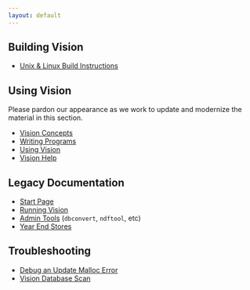 ```yaml
---
layout: default
---
```


## Building Vision

* [Unix & Linux Build Instructions](nix-build.html)

## Using Vision

Please pardon our appearance as we work to update and modernize the material in this section.

* [Vision Concepts](original/vconcep.htm)
* [Writing Programs](original/writprog.htm) 
* [Using Vision](original/usingv.htm)
* [Vision Help](original/vhelp.htm) 

## Legacy Documentation

* [Start Page](original/index.htm)
* [Running Vision](original/Running.htm)
* [Admin Tools](original/admTools.htm) (`dbconvert`, `ndftool`, etc)
* [Year End Stores](year-end)

## Troubleshooting

   * [Debug an Update Malloc Error](update-malloc-debugging.html)
   * [Vision Database Scan](VdbScan)
